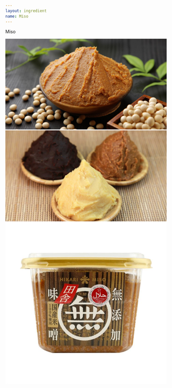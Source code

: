 ```yaml
---
layout: ingredient
name: Miso
---
```


Miso

![Miso](/assets/images/ingredients/miso-1.jpg)
![Miso](/assets/images/ingredients/miso-3.jpg)
![Miso](/assets/images/ingredients/miso-2.jpg)
